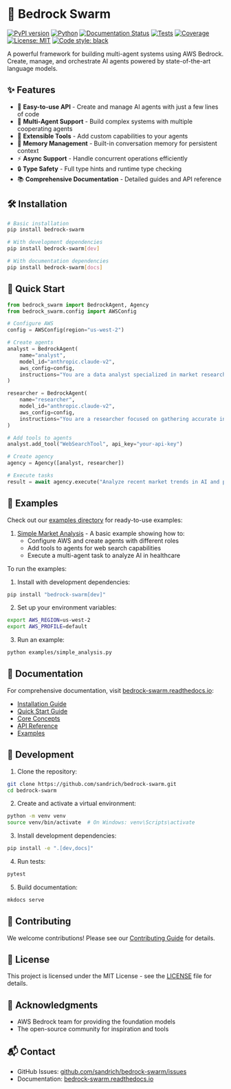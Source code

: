 # 🤖 Bedrock Swarm

[![PyPI version](https://badge.fury.io/py/bedrock-swarm.svg)](https://badge.fury.io/py/bedrock-swarm)
[![Python](https://img.shields.io/pypi/pyversions/bedrock-swarm.svg)](https://pypi.org/project/bedrock-swarm/)
[![Documentation Status](https://readthedocs.org/projects/bedrock-swarm/badge/?version=latest)](https://bedrock-swarm.readthedocs.io/en/latest/?badge=latest)
[![Tests](https://github.com/sandrich/bedrock-swarm/actions/workflows/tests.yml/badge.svg)](https://github.com/sandrich/bedrock-swarm/actions/workflows/tests.yml)
[![Coverage](https://codecov.io/gh/sandrich/bedrock-swarm/branch/main/graph/badge.svg)](https://codecov.io/gh/sandrich/bedrock-swarm)
[![License: MIT](https://img.shields.io/badge/License-MIT-yellow.svg)](https://opensource.org/licenses/MIT)
[![Code style: black](https://img.shields.io/badge/code%20style-black-000000.svg)](https://github.com/psf/black)

A powerful framework for building multi-agent systems using AWS Bedrock. Create, manage, and orchestrate AI agents powered by state-of-the-art language models.

## ✨ Features

- 🚀 **Easy-to-use API** - Create and manage AI agents with just a few lines of code
- 🤝 **Multi-Agent Support** - Build complex systems with multiple cooperating agents
- 🔧 **Extensible Tools** - Add custom capabilities to your agents
- 💾 **Memory Management** - Built-in conversation memory for persistent context
- ⚡ **Async Support** - Handle concurrent operations efficiently
- 🔒 **Type Safety** - Full type hints and runtime type checking
- 📚 **Comprehensive Documentation** - Detailed guides and API reference

## 🛠️ Installation

```bash
# Basic installation
pip install bedrock-swarm

# With development dependencies
pip install bedrock-swarm[dev]

# With documentation dependencies
pip install bedrock-swarm[docs]
```

## 🚀 Quick Start

```python
from bedrock_swarm import BedrockAgent, Agency
from bedrock_swarm.config import AWSConfig

# Configure AWS
config = AWSConfig(region="us-west-2")

# Create agents
analyst = BedrockAgent(
    name="analyst",
    model_id="anthropic.claude-v2",
    aws_config=config,
    instructions="You are a data analyst specialized in market research."
)

researcher = BedrockAgent(
    name="researcher",
    model_id="anthropic.claude-v2",
    aws_config=config,
    instructions="You are a researcher focused on gathering accurate information."
)

# Add tools to agents
analyst.add_tool("WebSearchTool", api_key="your-api-key")

# Create agency
agency = Agency([analyst, researcher])

# Execute tasks
result = await agency.execute("Analyze recent market trends in AI and prepare a report")
```

## 🎯 Examples

Check out our [examples directory](examples/) for ready-to-use examples:

1. [Simple Market Analysis](examples/simple_analysis.py) - A basic example showing how to:
   - Configure AWS and create agents with different roles
   - Add tools to agents for web search capabilities
   - Execute a multi-agent task to analyze AI in healthcare

To run the examples:

1. Install with development dependencies:
```bash
pip install "bedrock-swarm[dev]"
```

2. Set up your environment variables:
```bash
export AWS_REGION=us-west-2
export AWS_PROFILE=default
```

3. Run an example:
```bash
python examples/simple_analysis.py
```

## 📖 Documentation

For comprehensive documentation, visit [bedrock-swarm.readthedocs.io](https://bedrock-swarm.readthedocs.io/):

- [Installation Guide](https://bedrock-swarm.readthedocs.io/en/latest/getting-started/installation/)
- [Quick Start Guide](https://bedrock-swarm.readthedocs.io/en/latest/getting-started/quickstart/)
- [Core Concepts](https://bedrock-swarm.readthedocs.io/en/latest/user-guide/core-concepts/)
- [API Reference](https://bedrock-swarm.readthedocs.io/en/latest/api/agents/)
- [Examples](https://bedrock-swarm.readthedocs.io/en/latest/examples/basic/)

## 🧪 Development

1. Clone the repository:
```bash
git clone https://github.com/sandrich/bedrock-swarm.git
cd bedrock-swarm
```

2. Create and activate a virtual environment:
```bash
python -m venv venv
source venv/bin/activate  # On Windows: venv\Scripts\activate
```

3. Install development dependencies:
```bash
pip install -e ".[dev,docs]"
```

4. Run tests:
```bash
pytest
```

5. Build documentation:
```bash
mkdocs serve
```

## 🤝 Contributing

We welcome contributions! Please see our [Contributing Guide](CONTRIBUTING.md) for details.

## 📄 License

This project is licensed under the MIT License - see the [LICENSE](LICENSE) file for details.

## 🙏 Acknowledgments

- AWS Bedrock team for providing the foundation models
- The open-source community for inspiration and tools

## 📬 Contact

- GitHub Issues: [github.com/sandrich/bedrock-swarm/issues](https://github.com/sandrich/bedrock-swarm/issues)
- Documentation: [bedrock-swarm.readthedocs.io](https://bedrock-swarm.readthedocs.io)
